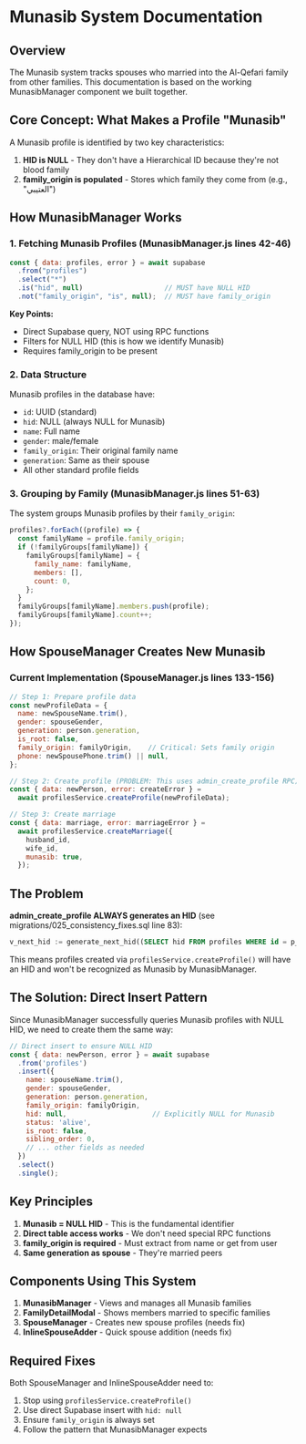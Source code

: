 # Munasib System Documentation

## Overview
The Munasib system tracks spouses who married into the Al-Qefari family from other families. This documentation is based on the working MunasibManager component we built together.

## Core Concept: What Makes a Profile "Munasib"

A Munasib profile is identified by two key characteristics:
1. **HID is NULL** - They don't have a Hierarchical ID because they're not blood family
2. **family_origin is populated** - Stores which family they come from (e.g., "العتيبي")

## How MunasibManager Works

### 1. Fetching Munasib Profiles (MunasibManager.js lines 42-46)

```javascript
const { data: profiles, error } = await supabase
  .from("profiles")
  .select("*")
  .is("hid", null)                    // MUST have NULL HID
  .not("family_origin", "is", null);  // MUST have family_origin
```

**Key Points:**
- Direct Supabase query, NOT using RPC functions
- Filters for NULL HID (this is how we identify Munasib)
- Requires family_origin to be present

### 2. Data Structure

Munasib profiles in the database have:
- `id`: UUID (standard)
- `hid`: NULL (always NULL for Munasib)
- `name`: Full name
- `gender`: male/female
- `family_origin`: Their original family name
- `generation`: Same as their spouse
- All other standard profile fields

### 3. Grouping by Family (MunasibManager.js lines 51-63)

The system groups Munasib profiles by their `family_origin`:
```javascript
profiles?.forEach((profile) => {
  const familyName = profile.family_origin;
  if (!familyGroups[familyName]) {
    familyGroups[familyName] = {
      family_name: familyName,
      members: [],
      count: 0,
    };
  }
  familyGroups[familyName].members.push(profile);
  familyGroups[familyName].count++;
});
```

## How SpouseManager Creates New Munasib

### Current Implementation (SpouseManager.js lines 133-156)

```javascript
// Step 1: Prepare profile data
const newProfileData = {
  name: newSpouseName.trim(),
  gender: spouseGender,
  generation: person.generation,
  is_root: false,
  family_origin: familyOrigin,    // Critical: Sets family origin
  phone: newSpousePhone.trim() || null,
};

// Step 2: Create profile (PROBLEM: This uses admin_create_profile RPC)
const { data: newPerson, error: createError } =
  await profilesService.createProfile(newProfileData);

// Step 3: Create marriage
const { data: marriage, error: marriageError } =
  await profilesService.createMarriage({
    husband_id,
    wife_id,
    munasib: true,
  });
```

## The Problem

**admin_create_profile ALWAYS generates an HID** (see migrations/025_consistency_fixes.sql line 83):
```sql
v_next_hid := generate_next_hid((SELECT hid FROM profiles WHERE id = p_father_id));
```

This means profiles created via `profilesService.createProfile()` will have an HID and won't be recognized as Munasib by MunasibManager.

## The Solution: Direct Insert Pattern

Since MunasibManager successfully queries Munasib profiles with NULL HID, we need to create them the same way:

```javascript
// Direct insert to ensure NULL HID
const { data: newPerson, error } = await supabase
  .from('profiles')
  .insert({
    name: spouseName.trim(),
    gender: spouseGender,
    generation: person.generation,
    family_origin: familyOrigin,
    hid: null,                     // Explicitly NULL for Munasib
    status: 'alive',
    is_root: false,
    sibling_order: 0,
    // ... other fields as needed
  })
  .select()
  .single();
```

## Key Principles

1. **Munasib = NULL HID** - This is the fundamental identifier
2. **Direct table access works** - We don't need special RPC functions
3. **family_origin is required** - Must extract from name or get from user
4. **Same generation as spouse** - They're married peers

## Components Using This System

1. **MunasibManager** - Views and manages all Munasib families
2. **FamilyDetailModal** - Shows members married to specific families
3. **SpouseManager** - Creates new spouse profiles (needs fix)
4. **InlineSpouseAdder** - Quick spouse addition (needs fix)

## Required Fixes

Both SpouseManager and InlineSpouseAdder need to:
1. Stop using `profilesService.createProfile()`
2. Use direct Supabase insert with `hid: null`
3. Ensure `family_origin` is always set
4. Follow the pattern that MunasibManager expects